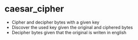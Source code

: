 # caesar_cipher

* Cipher and decipher bytes with a given key
* Discover the used key given the original and ciphered bytes
* Decipher bytes given that the original is writen in english
